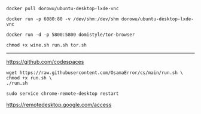 ```docker pull dorowu/ubuntu-desktop-lxde-vnc```

```docker run -p 6080:80 -v /dev/shm:/dev/shm dorowu/ubuntu-desktop-lxde-vnc```

```docker run -d -p 5800:5800 domistyle/tor-browser```

```chmod +x wine.sh run.sh tor.sh```
___

https://github.com/codespaces

```
wget https://raw.githubusercontent.com/OsamaError/cs/main/run.sh \
chmod +x run.sh \
./run.sh
```

```sudo service chrome-remote-desktop restart```

https://remotedesktop.google.com/access

